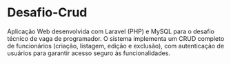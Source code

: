 # Desafio-Crud
Aplicação Web desenvolvida com Laravel (PHP) e MySQL para o desafio técnico de vaga de programador. O sistema implementa um CRUD completo de funcionários (criação, listagem, edição e exclusão), com autenticação de usuários para garantir acesso seguro às funcionalidades.
